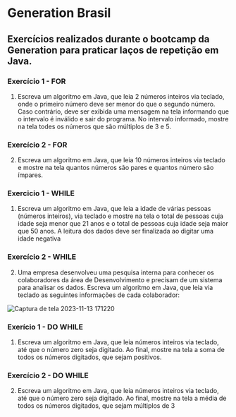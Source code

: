 # Generation Brasil

## Exercícios realizados durante o bootcamp da Generation para praticar laços de repetição em Java.

### Exercício 1 - FOR

1) Escreva um algoritmo em Java, que leia 2 números inteiros via teclado, onde o primeiro número deve ser menor do que o segundo número. Caso contrário, deve ser exibida uma mensagem na tela informando que o intervalo é inválido e sair do programa. 
No intervalo informado, mostre na tela todes os números que são múltiplos de 3 e 5.

### Exercício 2 - FOR

2) Escreva um algoritmo em Java, que leia 10 números inteiros via teclado e mostre na tela quantos números são pares e quantos número são ímpares.

### Exercicio 1 - WHILE

1) Escreva um algoritmo em Java, que leia a idade de várias pessoas (números inteiros), via teclado e mostre na tela o total de pessoas cuja idade seja menor que 21 anos e o total de pessoas cuja idade seja maior que 50 anos. A leitura dos dados deve ser finalizada ao digitar uma idade negativa

### Exercício 2 - WHILE

2) Uma empresa desenvolveu uma pesquisa interna para conhecer os colaboradores da área de Desenvolvimento e precisam de um sistema para analisar os dados. Escreva um algoritmo em Java, que leia via teclado as seguintes informações de cada colaborador:

 ![Captura de tela 2023-11-13 171220](https://github.com/lfsibim/genbr-lacos-repeticao/assets/141850109/4a418bc6-11ef-427d-9aca-6c672f416480)

### Exerício 1 - DO WHILE

1) Escreva um algoritmo em Java, que leia números inteiros via teclado, até que o número zero seja digitado. Ao final, mostre na tela a soma de todos os números digitados, que sejam positivos.

### Exercício 2 - DO WHILE

2) Escreva um algoritmo em Java, que leia números inteiros via teclado, até que o número zero seja digitado. Ao final, mostre na tela a média de todos os números digitados, que sejam múltiplos de 3
